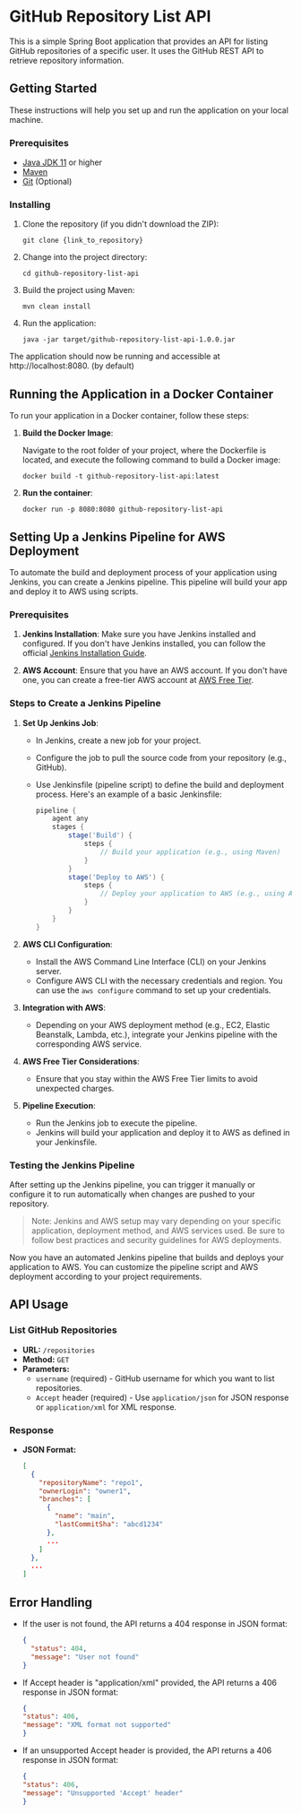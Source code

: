 # GitHub Repository List API

This is a simple Spring Boot application that provides an API for listing GitHub repositories of a specific user. It uses the GitHub REST API to retrieve repository information.

## Getting Started

These instructions will help you set up and run the application on your local machine.

### Prerequisites

- [Java JDK 11](https://adoptopenjdk.net/) or higher
- [Maven](https://maven.apache.org/download.cgi)
- [Git](https://git-scm.com/downloads) (Optional)

### Installing

1. Clone the repository (if you didn't download the ZIP):

   ```shell
   git clone {link_to_repository}
2. Change into the project directory:

    ```shell
    cd github-repository-list-api
3. Build the project using Maven:

    ````shell
   mvn clean install
4. Run the application:

    ````shell
   java -jar target/github-repository-list-api-1.0.0.jar

The application should now be running and accessible at http://localhost:8080. (by default)

## Running the Application in a Docker Container

To run your application in a Docker container, follow these steps:

1. **Build the Docker Image**:

   Navigate to the root folder of your project, where the Dockerfile is located, and execute the following command to build a Docker image:

    ```shell
    docker build -t github-repository-list-api:latest
   
2. **Run the container**:
    ````shell
    docker run -p 8080:8080 github-repository-list-api

## Setting Up a Jenkins Pipeline for AWS Deployment

To automate the build and deployment process of your application using Jenkins, you can create a Jenkins pipeline. This pipeline will build your app and deploy it to AWS using scripts.

### Prerequisites

1. **Jenkins Installation**: Make sure you have Jenkins installed and configured. If you don't have Jenkins installed, you can follow the official [Jenkins Installation Guide](https://www.jenkins.io/doc/book/installing/).

2. **AWS Account**: Ensure that you have an AWS account. If you don't have one, you can create a free-tier AWS account at [AWS Free Tier](https://aws.amazon.com/free/).

### Steps to Create a Jenkins Pipeline

1. **Set Up Jenkins Job**:
    - In Jenkins, create a new job for your project.
    - Configure the job to pull the source code from your repository (e.g., GitHub).
    - Use Jenkinsfile (pipeline script) to define the build and deployment process. Here's an example of a basic Jenkinsfile:

      ```groovy
      pipeline {
          agent any
          stages {
              stage('Build') {
                  steps {
                      // Build your application (e.g., using Maven)
                  }
              }
              stage('Deploy to AWS') {
                  steps {
                      // Deploy your application to AWS (e.g., using AWS CLI or AWS Elastic Beanstalk)
                  }
              }
          }
      }
      ```

2. **AWS CLI Configuration**:
    - Install the AWS Command Line Interface (CLI) on your Jenkins server.
    - Configure AWS CLI with the necessary credentials and region. You can use the `aws configure` command to set up your credentials.

3. **Integration with AWS**:
    - Depending on your AWS deployment method (e.g., EC2, Elastic Beanstalk, Lambda, etc.), integrate your Jenkins pipeline with the corresponding AWS service.

4. **AWS Free Tier Considerations**:
    - Ensure that you stay within the AWS Free Tier limits to avoid unexpected charges.

5. **Pipeline Execution**:
    - Run the Jenkins job to execute the pipeline.
    - Jenkins will build your application and deploy it to AWS as defined in your Jenkinsfile.

### Testing the Jenkins Pipeline

After setting up the Jenkins pipeline, you can trigger it manually or configure it to run automatically when changes are pushed to your repository.

> Note: Jenkins and AWS setup may vary depending on your specific application, deployment method, and AWS services used. Be sure to follow best practices and security guidelines for AWS deployments.

Now you have an automated Jenkins pipeline that builds and deploys your application to AWS. You can customize the pipeline script and AWS deployment according to your project requirements.


## API Usage

### List GitHub Repositories

- **URL:** `/repositories`
- **Method:** `GET`
- **Parameters:**
    - `username` (required) - GitHub username for which you want to list repositories.
    - `Accept` header (required) - Use `application/json` for JSON response or `application/xml` for XML response.

### Response

- **JSON Format:**

  ```json
  [
    {
      "repositoryName": "repo1",
      "ownerLogin": "owner1",
      "branches": [
        {
          "name": "main",
          "lastCommitSha": "abcd1234"
        },
        ...
      ]
    },
    ...
  ]

## Error Handling

- If the user is not found, the API returns a 404 response in JSON format:

  ```json
  {
    "status": 404,
    "message": "User not found"
  }

- If Accept header is "application/xml" provided, the API returns a 406 response in JSON format:

  ````json
  {
  "status": 406,
  "message": "XML format not supported"
  }
- If an unsupported Accept header is provided, the API returns a 406 response in JSON format:

  ````json
  {
  "status": 406,
  "message": "Unsupported 'Accept' header"
  }

